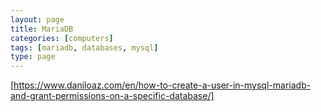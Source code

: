 ```yaml
---
layout: page
title: MariaDB
categories: [computers]
tags: [mariadb, databases, mysql]
type: page
---
```


[https://www.daniloaz.com/en/how-to-create-a-user-in-mysql-mariadb-and-grant-permissions-on-a-specific-database/]